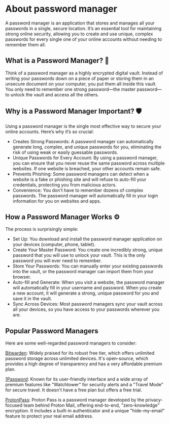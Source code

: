 # About password manager

A password manager is an application that stores and manages all your passwords in a single, secure location. It’s an essential tool for maintaining strong online security, allowing you to create and use unique, complex passwords for every single one of your online accounts without needing to remember them all.

## What is a Password Manager? 🔐
Think of a password manager as a highly encrypted digital vault. Instead of writing your passwords down on a piece of paper or storing them in an unsecure document on your computer, you put them all inside this vault. You only need to remember one strong password—the master password—to unlock the vault and access all the others.

## Why is a Password Manager Important? 🛡️
Using a password manager is the single most effective way to secure your online accounts. Here’s why it’s so crucial:

- Creates Strong Passwords: A password manager can automatically generate long, complex, and unique passwords for you, eliminating the risk of using weak or easily guessable passwords.
- Unique Passwords for Every Account: By using a password manager, you can ensure that you never reuse the same password across multiple websites. If one website is breached, your other accounts remain safe.
- Prevents Phishing: Some password managers can detect when a website is a fake or phishing site and will refuse to auto-fill your credentials, protecting you from malicious actors.
- Convenience: You don’t have to remember dozens of complex passwords. The password manager will automatically fill in your login information for you on websites and apps.

## How a Password Manager Works ⚙️
The process is surprisingly simple:

- Set Up: You download and install the password manager application on your devices (computer, phone, tablet).
- Create Your Master Password: You create one incredibly strong, unique password that you will use to unlock your vault. This is the only password you will ever need to remember.
- Store Your Passwords: You can manually enter your existing passwords into the vault, or the password manager can import them from your browser.
- Auto-fill and Generate: When you visit a website, the password manager will automatically fill in your username and password. When you create a new account, it will generate a strong, unique password for you and save it in the vault.
- Sync Across Devices: Most password managers sync your vault across all your devices, so you have access to your passwords wherever you are.

## Popular Password Managers
Here are some well-regarded password managers to consider:

[Bitwarden](https://bitwarden.com/): Widely praised for its robust free tier, which offers unlimited password storage across unlimited devices. It's open-source, which provides a high degree of transparency and has a very affordable premium plan.

[1Password](https://1password.com/pricing/password-manager?currency=usd): Known for its user-friendly interface and a wide array of premium features like "Watchtower" for security alerts and a "Travel Mode" for secure travel. It doesn't have a free plan but offers a free trial.

[ProtonPass](https://proton.me/pass): Proton Pass is a password manager developed by the privacy-focused team behind Proton Mail, offering end-to-end, "zero-knowledge" encryption. It includes a built-in authenticator and a unique "hide-my-email" feature to protect your real email address.
